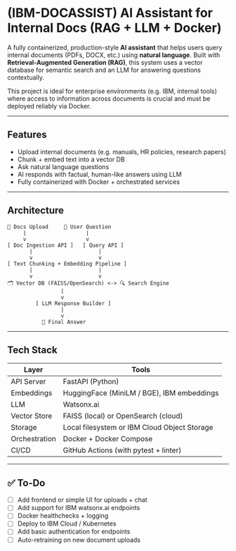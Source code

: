 # (IBM-DOCASSIST) AI Assistant for Internal Docs (RAG + LLM + Docker)

A fully containerized, production-style **AI assistant** that helps users query internal documents (PDFs, DOCX, etc.) using **natural language**. Built with **Retrieval-Augmented Generation (RAG)**, this system uses a vector database for semantic search and an LLM for answering questions contextually.

This project is ideal for enterprise environments (e.g. IBM, internal tools) where access to information across documents is crucial and must be deployed reliably via Docker.

---

## Features

- Upload internal documents (e.g. manuals, HR policies, research papers)
- Chunk + embed text into a vector DB
- Ask natural language questions
- AI responds with factual, human-like answers using LLM
- Fully containerized with Docker + orchestrated services

---

## Architecture

```
📄 Docs Upload     👤 User Question
     |                   |
     v                   v
[ Doc Ingestion API ]   [ Query API ]
       |                     |
       v                     v
[ Text Chunking + Embedding Pipeline ]
       |                     |
       v                     v
🗂️ Vector DB (FAISS/OpenSearch) <-> 🔍 Search Engine
                 |
                 v
         [ LLM Response Builder ]
                 |
                 v
           💬 Final Answer
```

---

## Tech Stack

| Layer        | Tools                                       |
|--------------|---------------------------------------------|
| API Server   | FastAPI (Python)                            |
| Embeddings   | HuggingFace (MiniLM / BGE), IBM embeddings  |
| LLM          | Watsonx.ai             |
| Vector Store | FAISS (local) or OpenSearch (cloud)         |
| Storage      | Local filesystem or IBM Cloud Object Storage|
| Orchestration| Docker + Docker Compose                     |
| CI/CD        | GitHub Actions (with pytest + linter)       |

---

## ✅ To-Do

- [ ] Add frontend or simple UI for uploads + chat
- [ ] Add support for IBM watsonx.ai endpoints
- [ ] Docker healthchecks + logging
- [ ] Deploy to IBM Cloud / Kubernetes
- [ ] Add basic authentication for endpoints
- [ ] Auto-retraining on new document uploads
